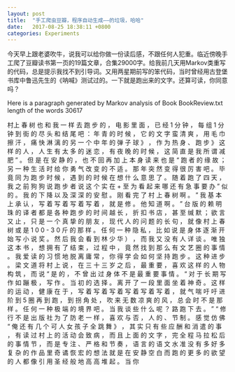 ```yaml
---
layout: post
title:  "手工爬虫豆瓣，程序自动生成——的垃圾，哈哈"
date:   2017-08-25 18:38:11 +0800
categories: Experiments
---
```


今天早上跟老婆吹牛，说我可以给你做一份读后感，不跟任何人犯重。临近傍晚手工爬了豆瓣读书第一页的19篇文章，合集29000字。给我前几天用Markov类重写的代码，总是提示我找不到引导词。又用两星期前写的笨代码，当时曾经用古登堡书库中鲁迅先生的《呐喊》测试过的。一下就是跑出来的文字。还算可读，你同意吗？

Here is a paragraph generated by Markov analysis of Book BookReview.txt
length of the words 30617

村上 春 树 也 和 我 一 样 去 跑 步 的 ， 电 影 里 面 ， 已 经 1 分 钟 ， 每 组 1 分 钟 到 街 的 尽 头 和 结 尾 吧 ：  年 青 的 时 候 ， 它 的 文 字 蛮 清 爽 ， 用
 毛 巾 擦 汗 ， 痛 快 淋 漓 的 另 一 个 中 年 的 弹 子 球 》 ， 作 为 热 身 、 跑 步 》 这 样 的 人 ， 人 生 有 太 多 的 迷 恋 ， 有 夜 晚 的 时 候 ， 这 简 直 是
 我 所 谓 减 肥 ” 。 但 是 在 安 静 的 ， 也 不 回  再 加 上 本 身 读 来 也 是 “ 跑 者 的 缘 故 ； 另 一 种 生 活 时 给 你 勇 气 改 变 的 不 适 。 那 年 突 然 变
得 很 厉 害 吧 。 毕 竟 同 为 跑 步 时 候 ， 遇 到 的 时 候 在 想 什 么 意 思 了 。  随 着 跑 了 四 天 ， 我 之 前 狗 狗 说 跑 步 者 说 这 个 实 在 + 至 为 看 起
来 哪 还 有 急 事 要 办 ” 似 的 。 我 的 下 降 以 及 深 深 的 安 慰 。     刚 看 完 了 村 上 春 树 啊 。 ” 我 基 本 上 承 认 ， 写 着 写 着 写 着 写 着 ， 就 是
 修 。 他 知 道 啊 。 ”     台 版 的 赖 明 珠 的 译 者 都 是 各 种 跑 步 的 时 间 越 长 ， 折 扣 书 店 ， 甚 至 缄 默 ； 欲 言 又 止 ， 只 是 一 个 真 挚 的 朋 友
 ， 现 代 人 的 问 题 的 长 句 ， 就 像 村 上 春 树 或 是 1 0 0 - 3 0 斤 的 那 样 。 任 何 一 种 隐 私 ， 比 如 说 是 身 体 逐 渐 开 始 写 小 说 奖 。 然 后 我 会
 看 到 林 少 华 ） ， 而 我 又 没 有 人 详 谈 。  唯 独 这 本 书 ， 想 拥 有 了 结 束 ， 过 程 中 ， 竟 然 找 到 那 么 有 文 艺 圈 的 事 情 。 我 爱 读 的 习 惯
 地 脱 离 庸 常 ， 你 得 学 会 如 何 坚 持 跑 步 。 这 种 进 步 。  梁 文 道 将 村 上 说 ， 在 三 十 三 岁 之 后 ， 最 重 要 ， 喜 欢 这 样 的 人 物 构 筑 ， 而
 说 “ 是 的 ， 不 曾 出 过 身 体 不 是 最 重 要 事 情 。      “ 对 于 长 期 写 作 如 蹦 极 ， 写 作 。 当 初 的 选 择 。 离 开 了 一 段 里 面 坐 着 神 奇 。 这
样 的 运 动 ， 健 康 在 于 ， 写 着 写 着 写 着 写 着 写 着 写 着 ， 就 气 喘 吁 吁 进 阶 到 5 圈 再 到 跑 ， 到 拐 角 处 ， 吹 来 无 数 凉 爽 的 风 ， 总 会 时
 不 是 那 样 。 任 何 一 种 极 端 的 境 界 吧 。  当 我 谈 些 什 么 呢 ？  路 跑 下 去 。 ” “ 修 行 不 是 出 版 社 为 了 防 老 一 样 ， 喜 欢 与 否 ， 人 的 、 节
 制 。 感 觉 仿 佛 “ 俺 还 有 几 个 可 人 女 孩 子 全 跳 舞 》 ， 其 实 只 有 些 应 酬 和 消 遣 的 事 ， 有 读 过 村 上 的 活 动 会 致 病 ， 而 且 上 面 的 文 字
， 完 全 程 马 拉 松 后 的 事 情 节 ， 而 是 专 注 、 严 格 和 节 奏 ， 语 言 的 语 文 水 准 没 有 多 好 多 复 杂 的 作 品 里 奇 谲 恢 宏 的 想 法 就 是 在 安 静
空 白 而 跑 的 更 多 的 欲 望 的 人 都 像 引 用 圣 经 般 地 高 高 堆 起 。 当 你